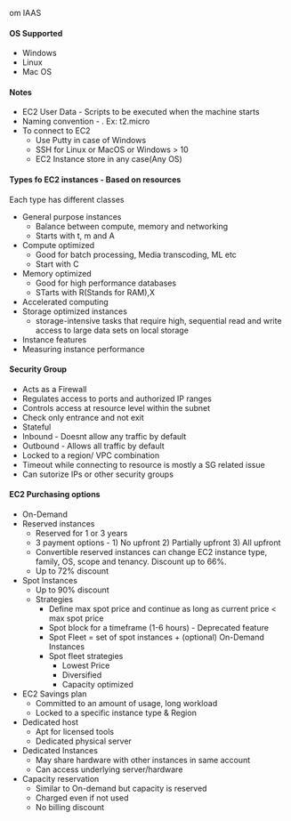 om
IAAS

#### OS Supported
- Windows
- Linux
- Mac OS

#### Notes

- EC2 User Data - Scripts to be executed when the machine starts
- Naming convention - <instance type><generation>.<resource size> Ex: t2.micro
- To connect to EC2
  - Use Putty in case of Windows
  - SSH for Linux or MacOS or Windows > 10
  - EC2 Instance store in any case(Any OS)
#### Types fo EC2 instances - Based on resources

Each type has different classes
- General purpose instances
  - Balance between compute, memory and networking
  - Starts with t, m and A
- Compute optimized
  - Good for batch processing, Media transcoding, ML etc
  - Start with C
- Memory optimized
  - Good for high performance databases
  - STarts with R(Stands for RAM),X
- Accelerated computing
- Storage optimized instances
  -  storage-intensive tasks that require high, sequential read and write access to large data sets on local storage
- Instance features
- Measuring instance performance

#### Security Group
- Acts as a Firewall
- Regulates access to ports and authorized IP ranges
- Controls access at resource level within the subnet
- Check only entrance and not exit  
- Stateful
- Inbound - Doesnt allow any traffic by default
- Outbound - Allows all traffic by default
- Locked to a region/ VPC combination
- Timeout while connecting to resource is mostly a SG related issue
- Can sutorize IPs or other security groups

#### EC2 Purchasing options
- On-Demand
- Reserved instances
  - Reserved for 1 or 3 years
  - 3 payment options - 1) No upfront 2) Partially upfront 3) All upfront
  - Convertible reserved instances can change EC2 instance type, family, OS, scope and tenancy. Discount up to 66%.
  - Up to 72% discount
- Spot Instances
  - Up to 90% discount
  - Strategies
    - Define max spot price and continue as long as current price < max spot price
    - Spot block for a timeframe (1-6 hours) - Deprecated feature
    - Spot Fleet = set of spot instances + (optional) On-Demand Instances
    - Spot fleet strategies
       - Lowest Price
       - Diversified
       - Capacity optimized
- EC2 Savings plan 
  - Committed to an amount of usage, long workload
  - Locked to a specific instance type & Region
- Dedicated host
  - Apt for licensed tools
  - Dedicated physical server
- Dedicated Instances
  - May share hardware with other instances in same account
  - Can access underlying server/hardware
- Capacity reservation
  - Similar to On-demand but capacity is reserved
  - Charged even if not used
  - No billing discount

  
